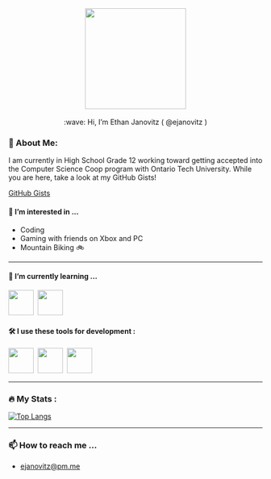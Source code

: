 <div id="header" align="center">
  <img src="https://media3.giphy.com/media/RbDKaczqWovIugyJmW/giphy.gif?cid=ecf05e47c1546n300h9weifn09gbfmid8txd09dukl698y7z&rid=giphy.gif&ct=g" width="200"/><br /><br />
    :wave: Hi, I’m Ethan Janovitz ( @ejanovitz )
</div>

### :bust_in_silhouette: About Me:

I am currently in High School Grade 12 working toward getting accepted into the Computer Science Coop program with Ontario Tech University. While you are here, take a look at my GitHub Gists!

<a href="https://gist.github.com/ejanovitz">GitHub Gists</a>
  
#### :eyes: I’m interested in ...

* Coding
* Gaming with friends on Xbox and PC
* Mountain Biking :bike:

---

#### :seedling: I’m currently learning ...</td>
<img src="https://cdn.jsdelivr.net/gh/devicons/devicon/icons/java/java-original-wordmark.svg" width="50" height="50" />&nbsp;
<img src="https://cdn.jsdelivr.net/gh/devicons/devicon/icons/python/python-original-wordmark.svg" width="50" height="50" />&nbsp;

#### :hammer_and_wrench: I use these tools for development :</td>
<img src="https://cdn.jsdelivr.net/gh/devicons/devicon/icons/vscode/vscode-original-wordmark.svg" width="50" height="50"/>&nbsp;
<img src="https://cdn.freebiesupply.com/logos/large/2x/intellij-idea-1-logo-png-transparent.png" width="50" height="50" />&nbsp;
<img src="https://macx.ws/uploads/posts/2017-08/1503175461_pycharm.png" width="50" height="50" />&nbsp;

---

### :fire: My Stats :

[![Top Langs](https://github-readme-stats.vercel.app/api/top-langs/?username=ejanovitz&layout=compact&theme=vision-friendly-dark)](https://github.com/anuraghazra/github-readme-stats)

---

### :mailbox: How to reach me ...
* ejanovitz@pm.me
